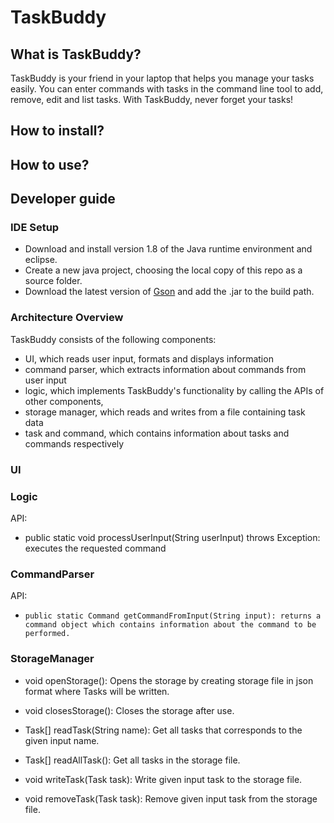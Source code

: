 # TaskBuddy

## What is TaskBuddy?

TaskBuddy is your friend in your laptop that helps you manage your tasks easily. You can enter commands with tasks in the command line tool to add, remove, edit and list tasks. With TaskBuddy, never forget your tasks!

## How to install?

## How to use?

## Developer guide

### IDE Setup

* Download and install version 1.8 of the Java runtime environment and eclipse. 
* Create a new java project, choosing the local copy of this repo as a source folder.
* Download the latest version of [Gson](https://github.com/google/gson) and add the .jar to the build path.

### Architecture Overview

TaskBuddy consists of the following components: 
* UI, which reads user input, formats and displays information
* command parser, which extracts information about commands from user input
* logic, which implements TaskBuddy's functionality by calling the APIs of other components,
* storage manager, which reads and writes from a file containing task data
* task and command, which contains information about tasks and commands respectively

### UI

### Logic

API:
* public static void processUserInput(String userInput) throws Exception: executes the requested command

### CommandParser

API:
*     public static Command getCommandFromInput(String input): returns a command object which contains information about the command to be performed.

### StorageManager

* void openStorage(): Opens the storage by creating storage file in json format where Tasks will be written.
* void closesStorage(): Closes the storage after use.

* Task[] readTask(String name): Get all tasks that corresponds to the given input name.
* Task[] readAllTask(): Get all tasks in the storage file.

* void writeTask(Task task): Write given input task to the storage file.
* void removeTask(Task task): Remove given input task from the storage file.
